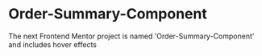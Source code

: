 # Order-Summary-Component



The next Frontend Mentor project is named 'Order-Summary-Component' and includes hover effects
